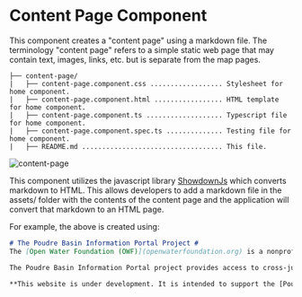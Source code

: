 # Content Page Component #

This component creates a "content page" using a markdown file. The terminology "content page" refers to a simple static web page that may contain text, images, links, etc. but is separate from the map pages.

```
├── content-page/
|   ├── content-page.component.css .................. Stylesheet for home component.
|   ├── content-page.component.html ................. HTML template for home component.
|   ├── content-page.component.ts ................... Typescript file for home component.
|   ├── content-page.component.spec.ts .............. Testing file for home component.
|   ├── README.md ................................... This file.
```

![content-page](../../../../doc/images/content-page.png)

This component utilizes the javascript library [ShowdownJs](<https://github.com/showdownjs/showdown>) which converts markdown to HTML. This allows developers to add a markdown file in the assets/ folder with the contents of the content page and the application will convert that markdown to an HTML page. 

For example, the above is created using:

```markdown
# The Poudre Basin Information Portal Project #
The [Open Water Foundation (OWF)](openwaterfoundation.org) is a nonprofit social enterprise that develops open source software and open data solutions to make better decisions about water.

The Poudre Basin Information Portal project provides access to cross-jurisdictional datasets and visualizations for the Poudre Basin, integrating datasets from various entities in the basin and providing links to additional datasets and resources. The information is intended to provide context for historical, current, and future conditions so that residents and decision-makers in the basin can better understand the sometimes complex relationships between water-related topics.

**This website is under development. It is intended to support the [Poudre Runs Through It](https://watercenter.colostate.edu/prti/) members, major water users in the basin, and the public.**
```

